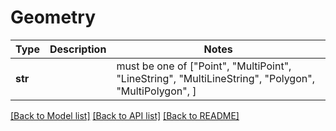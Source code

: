 # Geometry

Type | Description | Notes
------------- | ------------- | -------------
**str** |  |  must be one of ["Point", "MultiPoint", "LineString", "MultiLineString", "Polygon", "MultiPolygon", ]

[[Back to Model list]](../README.md#documentation-for-models) [[Back to API list]](../README.md#documentation-for-api-endpoints) [[Back to README]](../README.md)

